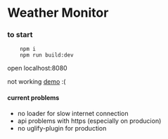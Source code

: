 # Weather Monitor

### to start
```
    npm i
    npm run build:dev
```
open localhost:8080

not working [demo](https://e-serebriakov.github.io/) :(
 
#### current problems
* no loader for slow internet connection
* api problems with https (especially on producion)
* no uglify-plugin for production
